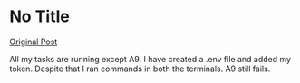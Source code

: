 # No Title

[Original Post](https://discourse.onlinedegree.iitm.ac.in/t/164277/403)

<p>All my tasks are running except A9. I have created a .env file and added my token. Despite that I ran commands in both the terminals. A9 still fails.</p>